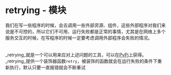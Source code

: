 # retrying - 模块

我们在写一些程序的时候，会去调用一些外部资源、组件，这些外部程序对我们来说是不可控的，所以它们不可用、运行失败都是正常的事情，尤其是在网络上多个服务交互的时候，在写程序的时候一定要考虑调用外部程序会失败的情况。<br /><br /><br />_retrying_就是一个可以用来应对上述问题的工具，可以在[PyPi](https://pypi.python.org/pypi/retrying)上获得。<br />_retrying_提供一个装饰器函数`retry`，被装饰的函数就会在运行失败的条件下重新执行，默认只要一直报错就会不断重试
